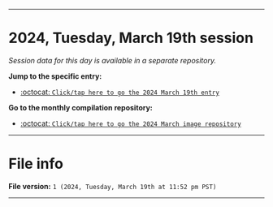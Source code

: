 
***

# 2024, Tuesday, March 19th session

_Session data for this day is available in a separate repository._

**Jump to the specific entry:**

- [:octocat: `Click/tap here to go the 2024 March 19th entry`](https://github.com/seanpm2001/SeansLifeArchive_Images_MotorWorld_CarFactory_Y2024_V3/tree/SeansLifeArchive_Images_MotorWorld_CarFactory_Y2024_V3_Main-dev/03_March/19/)

**Go to the monthly compilation repository:**

- [:octocat: `Click/tap here to go the 2024 March image repository`](https://github.com/seanpm2001/SeansLifeArchive_Images_MotorWorld_CarFactory_Y2024_V3/)

***

# File info

**File version:** `1 (2024, Tuesday, March 19th at 11:52 pm PST)`

***
